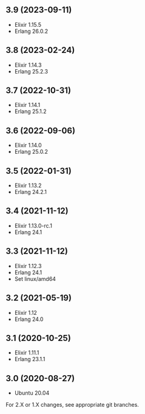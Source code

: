 ## 3.9 (2023-09-11)

- Elixir 1.15.5
- Erlang 26.0.2

## 3.8 (2023-02-24)

- Elixir 1.14.3
- Erlang 25.2.3

## 3.7 (2022-10-31)

- Elixir 1.14.1
- Erlang 25.1.2

## 3.6 (2022-09-06)

- Elixir 1.14.0
- Erlang 25.0.2

## 3.5 (2022-01-31)

- Elixir 1.13.2
- Erlang 24.2.1

## 3.4 (2021-11-12)

- Elixir 1.13.0-rc.1
- Erlang 24.1

## 3.3 (2021-11-12)

- Elixir 1.12.3
- Erlang 24.1
- Set linux/amd64

## 3.2 (2021-05-19)

- Elixir 1.12
- Erlang 24.0

## 3.1 (2020-10-25)

- Elixir 1.11.1
- Erlang 23.1.1

## 3.0 (2020-08-27)

- Ubuntu 20.04


For 2.X or 1.X changes, see appropriate git branches.